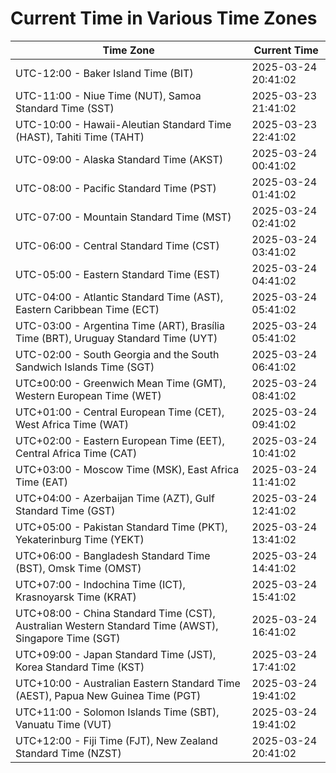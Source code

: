 # Current Time in Various Time Zones

| Time Zone | Current Time |
|-----------|--------------|
| UTC-12:00 - Baker Island Time (BIT) | 2025-03-24 20:41:02 |
| UTC-11:00 - Niue Time (NUT), Samoa Standard Time (SST) | 2025-03-23 21:41:02 |
| UTC-10:00 - Hawaii-Aleutian Standard Time (HAST), Tahiti Time (TAHT) | 2025-03-23 22:41:02 |
| UTC-09:00 - Alaska Standard Time (AKST) | 2025-03-24 00:41:02 |
| UTC-08:00 - Pacific Standard Time (PST) | 2025-03-24 01:41:02 |
| UTC-07:00 - Mountain Standard Time (MST) | 2025-03-24 02:41:02 |
| UTC-06:00 - Central Standard Time (CST) | 2025-03-24 03:41:02 |
| UTC-05:00 - Eastern Standard Time (EST) | 2025-03-24 04:41:02 |
| UTC-04:00 - Atlantic Standard Time (AST), Eastern Caribbean Time (ECT) | 2025-03-24 05:41:02 |
| UTC-03:00 - Argentina Time (ART), Brasília Time (BRT), Uruguay Standard Time (UYT) | 2025-03-24 05:41:02 |
| UTC-02:00 - South Georgia and the South Sandwich Islands Time (SGT) | 2025-03-24 06:41:02 |
| UTC±00:00 - Greenwich Mean Time (GMT), Western European Time (WET) | 2025-03-24 08:41:02 |
| UTC+01:00 - Central European Time (CET), West Africa Time (WAT) | 2025-03-24 09:41:02 |
| UTC+02:00 - Eastern European Time (EET), Central Africa Time (CAT) | 2025-03-24 10:41:02 |
| UTC+03:00 - Moscow Time (MSK), East Africa Time (EAT) | 2025-03-24 11:41:02 |
| UTC+04:00 - Azerbaijan Time (AZT), Gulf Standard Time (GST) | 2025-03-24 12:41:02 |
| UTC+05:00 - Pakistan Standard Time (PKT), Yekaterinburg Time (YEKT) | 2025-03-24 13:41:02 |
| UTC+06:00 - Bangladesh Standard Time (BST), Omsk Time (OMST) | 2025-03-24 14:41:02 |
| UTC+07:00 - Indochina Time (ICT), Krasnoyarsk Time (KRAT) | 2025-03-24 15:41:02 |
| UTC+08:00 - China Standard Time (CST), Australian Western Standard Time (AWST), Singapore Time (SGT) | 2025-03-24 16:41:02 |
| UTC+09:00 - Japan Standard Time (JST), Korea Standard Time (KST) | 2025-03-24 17:41:02 |
| UTC+10:00 - Australian Eastern Standard Time (AEST), Papua New Guinea Time (PGT) | 2025-03-24 19:41:02 |
| UTC+11:00 - Solomon Islands Time (SBT), Vanuatu Time (VUT) | 2025-03-24 19:41:02 |
| UTC+12:00 - Fiji Time (FJT), New Zealand Standard Time (NZST) | 2025-03-24 20:41:02 |
